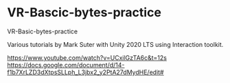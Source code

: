 # VR-Bascic-bytes-practice
VR-Basic-bytes-practice

Various tutorials by Mark Suter with Unity 2020 LTS using Interaction toolkit.

https://www.youtube.com/watch?v=UCxilGzTA6c&t=12s
https://docs.google.com/document/d/14-f1b7XrLZD3dXtpsSLLph_L3jbx2_y2PtA27dMydHE/edit#
